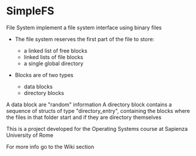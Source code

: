 # SimpleFS
File System
   implement a file system interface using binary files
   - The file system reserves the first part of the file
     to store:
     - a linked list of free blocks
     - linked lists of file blocks
     - a single global directory
     
   - Blocks are of two types
     - data blocks
     - directory blocks

   A data block are "random" information
   A directory block contains a sequence of
   structs of type "directory_entry",
   containing the blocks where the files in that folder start
   and if they are directory themselves
    
This is a project developed for the Operating Systems course at Sapienza University of Rome

For more info go to the Wiki section

